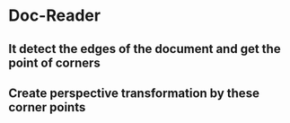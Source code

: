 # Doc-Reader
## It detect the edges of the document and get the point of corners
## Create perspective transformation by these corner points
